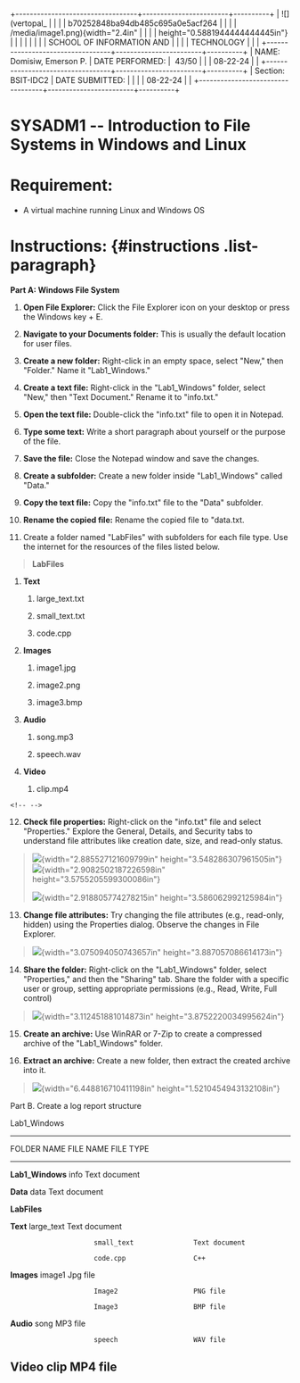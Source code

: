 +----------------------------------+------------------------+----------+
| ![](vertopal_                    |                        |          |
| b70252848ba94db485c695a0e5acf264 |                        |          |
| /media/image1.png){width="2.4in" |                        |          |
| height="0.5881944444444445in"}   |                        |          |
|                                  |                        |          |
| SCHOOL OF INFORMATION AND        |                        |          |
| TECHNOLOGY                       |                        |          |
+----------------------------------+------------------------+----------+
| NAME: Domisiw, Emerson P.        | DATE PERFORMED:        |  43/50   |
|                                  | 08-22-24               |          |
+----------------------------------+------------------------+----------+
| Section: BSIT-IDC2               | DATE SUBMITTED:        |          |
|                                  | 08-22-24               |          |
+----------------------------------+------------------------+----------+

# SYSADM1 -- Introduction to File Systems in Windows and Linux

# Requirement: 

-   A virtual machine running Linux and Windows OS

# Instructions:  {#instructions .list-paragraph}

**Part A: Windows File System**

1.  **Open File Explorer:** Click the File Explorer icon on your desktop
    or press the Windows key + E.

2.  **Navigate to your Documents folder:** This is usually the default
    location for user files.

3.  **Create a new folder:** Right-click in an empty space, select
    \"New,\" then \"Folder.\" Name it \"Lab1_Windows.\"

4.  **Create a text file:** Right-click in the \"Lab1_Windows\" folder,
    select \"New,\" then \"Text Document.\" Rename it to \"info.txt.\"

5.  **Open the text file:** Double-click the \"info.txt\" file to open
    it in Notepad.

6.  **Type some text:** Write a short paragraph about yourself or the
    purpose of the file.

7.  **Save the file:** Close the Notepad window and save the changes.

8.  **Create a subfolder:** Create a new folder inside \"Lab1_Windows\"
    called \"Data.\"

9.  **Copy the text file:** Copy the \"info.txt\" file to the \"Data\"
    subfolder.

10. **Rename the copied file:** Rename the copied file to \"data.txt.

11. Create a folder named \"LabFiles\" with subfolders for each file
    type. Use the internet for the resources of the files listed below.

> **LabFiles**

1.  **Text**

    1.  large_text.txt

    2.  small_text.txt

    3.  code.cpp

2.  **Images**

    1.  image1.jpg

    2.  image2.png

    3.  image3.bmp

3.  **Audio**

    1.  song.mp3

    2.  speech.wav

4.  **Video**

    1.  clip.mp4

```{=html}
<!-- -->
```
12. **Check file properties:** Right-click on the \"info.txt\" file and
    select \"Properties.\" Explore the General, Details, and Security
    tabs to understand file attributes like creation date, size, and
    read-only status.

> ![](vertopal_b70252848ba94db485c695a0e5acf264/media/image2.png){width="2.885527121609799in"
> height="3.548286307961505in"}![](vertopal_b70252848ba94db485c695a0e5acf264/media/image3.png){width="2.9082502187226598in"
> height="3.5755205599300086in"}
>
> ![](vertopal_b70252848ba94db485c695a0e5acf264/media/image4.png){width="2.918805774278215in"
> height="3.586062992125984in"}

13. **Change file attributes:** Try changing the file attributes (e.g.,
    read-only, hidden) using the Properties dialog. Observe the changes
    in File Explorer.

> ![](vertopal_b70252848ba94db485c695a0e5acf264/media/image5.png){width="3.075094050743657in"
> height="3.887057086614173in"}

14. **Share the folder:** Right-click on the \"Lab1_Windows\" folder,
    select \"Properties,\" and then the \"Sharing\" tab. Share the
    folder with a specific user or group, setting appropriate
    permissions (e.g., Read, Write, Full control)

> ![](vertopal_b70252848ba94db485c695a0e5acf264/media/image6.png){width="3.112451881014873in"
> height="3.8752220034995624in"}

15. **Create an archive:** Use WinRAR or 7-Zip to create a compressed
    archive of the \"Lab1_Windows\" folder.

16. **Extract an archive:** Create a new folder, then extract the
    created archive into it.

> ![](vertopal_b70252848ba94db485c695a0e5acf264/media/image7.png){width="6.448816710411198in"
> height="1.5210454943132108in"}

Part B. Create a log report structure

Lab1_Windows

  ------------------------------------------------------------------------
  FOLDER NAME            FILE NAME                FILE TYPE
  ---------------------- ------------------------ ------------------------
  **Lab1_Windows**       info                     Text document

  **Data**               data                     Text document

  **LabFiles**                                    

  **Text**               large_text               Text document

                         small_text               Text document

                         code.cpp                 C++

                                                  

  **Images**             image1                   Jpg file

                         Image2                   PNG file

                         Image3                   BMP file

                                                  

  **Audio**              song                     MP3 file

                         speech                   WAV file

                                                  

  **Video**              clip                     MP4 file
  ------------------------------------------------------------------------
